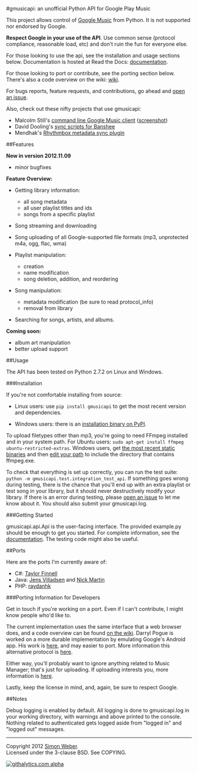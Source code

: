 #gmusicapi: an unofficial Python API for Google Play Music

This project allows control of [Google Music](http://music.google.com) from Python. It is not supported nor endorsed by Google.

**Respect Google in your use of the API**. Use common sense (protocol compliance, reasonable load, etc) and don't ruin the fun for everyone else.

For those looking to use the api, see the installation and usage sections below. Documentation is hosted at Read the Docs: [documentation](http://readthedocs.org/docs/unofficial-google-music-api/en/latest).

For those looking to port or contribute, see the porting section below. There's also a code overview on the wiki: [wiki](https://github.com/simon-weber/Unofficial-Google-Music-API/wiki/Codebase-Overview).

For bugs reports, feature requests, and contributions, go ahead and [open an issue](https://github.com/simon-weber/Unofficial-Google-Music-API/issues/new).

Also, check out these nifty projects that use gmusicapi:
*  Malcolm Still's [command line Google Music client](https://github.com/mstill/thunner) ([screenshot](http://i.imgur.com/Mwl0k.png))
*  David Dooling's [sync scripts for Banshee](https://github.com/ddgenome/banshee-helper-scripts)
*  Mendhak's [Rhythmbox metadata sync plugin](https://github.com/mendhak/rhythmbox-gmusic-sync)


##Features

**New in version 2012.11.09** 

* minor bugfixes

**Feature Overview:**

* Getting library information:
    * all song metadata
    * all user playlist titles and ids
    * songs from a specific playlist

* Song streaming and downloading

* Song uploading of all Google-supported file formats (mp3, unprotected m4a, ogg, flac, wma)

* Playlist manipulation:
    * creation
    * name modification
    * song deletion, addition, and reordering

* Song manipulation:
    * metadata modification (be sure to read protocol_info)
    * removal from library

* Searching for songs, artists, and albums.

**Coming soon:**

* album art manipulation
* better upload support

##Usage

The API has been tested on Python 2.7.2 on Linux and Windows.

###Installation

If you're not comfortable installing from source:

* Linux users: use `pip install gmusicapi` to get the most recent version and dependencies.

* Windows users: there is an [installation binary on PyPI](http://pypi.python.org/pypi/gmusicapi/).

To upload filetypes other than mp3, you're going to need FFmpeg installed and in your system path. For Ubuntu users: `sudo apt-get install ffmpeg ubuntu-restricted-extras`. Windows users, get [the most recent static binaries](http://ffmpeg.zeranoe.com/builds/) and then [edit your path](http://www.computerhope.com/issues/ch000549.htm) to include the directory that contains ffmpeg.exe.

To check that everything is set up correctly, you can run the test suite: `python -m gmusicapi.test.integration_test_api`. If something goes wrong during testing, there is the chance that you'll end up with an extra playlist or test song in your library, but it should never destructively modify your library. If there is an error during testing, please [open an issue](https://github.com/simon-weber/Unofficial-Google-Music-API/issues/new) to let me know about it. You should also submit your gmusicapi.log.

###Getting Started

gmusicapi.api.Api is the user-facing interface. The provided example.py should be enough to get you started. For complete information, see the [documentation](http://readthedocs.org/docs/unofficial-google-music-api/en/latest). The testing code might also be useful.


##Ports

Here are the ports I'm currently aware of:

* C#: [Taylor Finnell](https://github.com/Byteopia/GoogleMusicAPI.NET)
* Java: [Jens Villadsen](https://github.com/jkiddo/gmusic.api) and [Nick Martin](https://github.com/xnickmx/google-play-client)
* PHP: [raydanhk](http://code.google.com/p/unofficial-google-music-api-php/)

###Porting Information for Developers

Get in touch if you're working on a port. Even if I can't contribute, I might know people who'd like to.

The current implementation uses the same interface that a web browser does, and a code overview can be found [on the wiki](https://github.com/simon-weber/Unofficial-Google-Music-API/wiki/Codebase-Overview). Darryl Pogue is worked on a more durable implementation by emulating Google's Android app. His work is [here](https://github.com/dpogue/Unofficial-Google-Music-API), and may easier to port. More information this alternative protocol is [here](https://github.com/dpogue/Unofficial-Google-Music-API/wiki/Skyjam-API).

Either way, you'll probably want to ignore anything related to Music Manager; that's just for uploading. If uploading interests you, more information is [here](https://github.com/simon-weber/google-music-protocol).

Lastly, keep the license in mind, and, again, be sure to respect Google.



##Notes

Debug logging is enabled by default.
All logging is done to gmusicapi.log in your working directory, with warnings and above printed to the console.
Nothing related to authenticated gets logged aside from "logged in" and "logged out" messages.


- - -
  

Copyright 2012 [Simon Weber](http://www.simonmweber.com).  
Licensed under the 3-clause BSD. See COPYING.

[![githalytics.com alpha](https://cruel-carlota.pagodabox.com/68a92ecf6b6590372f435fb2674d072e "githalytics.com")](http://githalytics.com/simon-weber/Unofficial-Google-Music-API)
